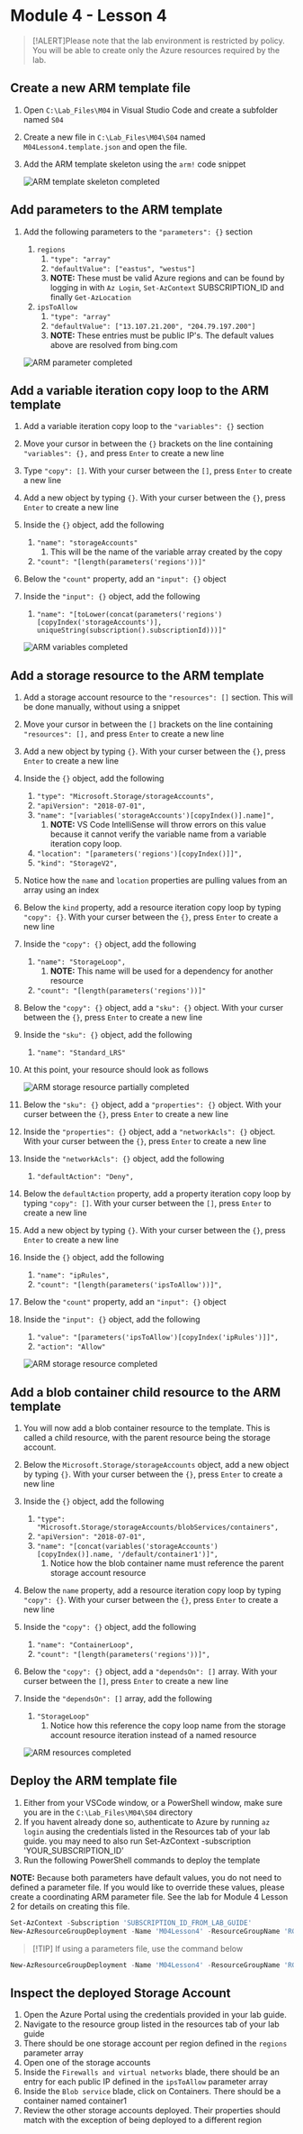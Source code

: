 # Module 4 - Lesson 4
>[!ALERT]Please note that the lab environment is restricted by policy. You will be able to create only the Azure resources required by the lab.

## Create a new ARM template file
1. Open `C:\Lab_Files\M04` in Visual Studio Code and create a subfolder named `S04`
1. Create a new file in `C:\Lab_Files\M04\S04` named `M04Lesson4.template.json` and open the file.
1. Add the ARM template skeleton using the `arm!` code snippet
   
   ![ARM template skeleton completed](media/ARMTemplate.SkeletonCompleted.png)

## Add parameters to the ARM template
1. Add the following parameters to the `"parameters": {}` section
   1. `regions`
      1. `"type": "array"`
      1. `"defaultValue": ["eastus", "westus"]`
      1. **NOTE:** These must be valid Azure regions and can be found by logging in with `Az Login`, `Set-AzContext` SUBSCRIPTION_ID and finally `Get-AzLocation`
   1. `ipsToAllow`
      1. `"type": "array"`
      1. `"defaultValue": ["13.107.21.200", "204.79.197.200"]`
      1. **NOTE:** These entries must be public IP's. The default values above are resolved from bing.com
   
   ![ARM parameter completed](media/ARMTemplate.ParameterCompleted.png)

## Add a variable iteration copy loop to the ARM template
1. Add a variable iteration copy loop to the `"variables": {}` section
1. Move your cursor in between the `{}` brackets on the line containing `"variables": {},` and press `Enter` to create a new line
1. Type `"copy": []`. With your curser between the `[]`, press `Enter` to create a new line
1. Add a new object by typing `{}`. With your curser between the `{}`, press `Enter` to create a new line
1. Inside the `{}` object, add the following
   1. `"name": "storageAccounts"`
      1. This will be the name of the variable array created by the copy
   1. `"count": "[length(parameters('regions'))]"`
1. Below the `"count"` property, add an `"input": {}` object
1. Inside the `"input": {}` object, add the following
   1. `"name": "[toLower(concat(parameters('regions')[copyIndex('storageAccounts')], uniqueString(subscription().subscriptionId)))]"`
   
   ![ARM variables completed](media/ARMTemplate.VariablesCompleted.png)

## Add a storage resource to the ARM template
1. Add a storage account resource to the `"resources": []` section. This will be done manually, without using a snippet
1. Move your cursor in between the `[]` brackets on the line containing `"resources": [],` and press `Enter` to create a new line
1. Add a new object by typing `{}`. With your curser between the `{}`, press `Enter` to create a new line
1. Inside the `{}` object, add the following
   1. `"type": "Microsoft.Storage/storageAccounts",`
   1. `"apiVersion": "2018-07-01",`
   1. `"name": "[variables('storageAccounts')[copyIndex()].name]",`
      1. **NOTE:** VS Code IntelliSense will throw errors on this value because it cannot verify the variable name from a variable iteration copy loop.
   1. `"location": "[parameters('regions')[copyIndex()]]",`
   1. `"kind": "StorageV2",`
1. Notice how the `name` and `location` properties are pulling values from an array using an index
1. Below the `kind` property, add a resource iteration copy loop by typing `"copy": {}`. With your curser between the `{}`, press `Enter` to create a new line
1. Inside the `"copy": {}` object, add the following
   1. `"name": "StorageLoop",`
      1. **NOTE:** This name will be used for a dependency for another resource
   1. `"count": "[length(parameters('regions'))]"`
1. Below the `"copy": {}` object, add a `"sku": {}` object. With your curser between the `{}`, press `Enter` to create a new line
1. Inside the `"sku": {}` object, add the following
   1. `"name": "Standard_LRS"`
1. At this point, your resource should look as follows

    ![ARM storage resource partially completed](media/ARMTemplate.StorageResourcePartial.png)

1. Below the `"sku": {}` object, add a `"properties": {}` object. With your curser between the `{}`, press `Enter` to create a new line
1. Inside the `"properties": {}` object, add a `"networkAcls": {}` object. With your curser between the `{}`, press `Enter` to create a new line
1. Inside the `"networkAcls": {}` object, add the following
   1. `"defaultAction": "Deny",`
1. Below the `defaultAction` property, add a property iteration copy loop by typing `"copy": []`. With your curser between the `[]`, press `Enter` to create a new line
1. Add a new object by typing `{}`. With your curser between the `{}`, press `Enter` to create a new line
1. Inside the `{}` object, add the following
   1. `"name": "ipRules",`
   1. `"count": "[length(parameters('ipsToAllow'))]",`
1. Below the `"count"` property, add an `"input": {}` object
1. Inside the `"input": {}` object, add the following
   1. `"value": "[parameters('ipsToAllow')[copyIndex('ipRules')]]",`
   1. `"action": "Allow"`

    ![ARM storage resource completed](media/ARMTemplate.StorageResourceComplete.png)

## Add a blob container child resource to the ARM template
1. You will now add a blob container resource to the template. This is called a child resource, with the parent resource being the storage account.
1. Below the `Microsoft.Storage/storageAccounts` object, add a new object by typing `{}`. With your curser between the `{}`, press `Enter` to create a new line
1. Inside the `{}` object, add the following
   1. `"type": "Microsoft.Storage/storageAccounts/blobServices/containers",`
   1. `"apiVersion": "2018-07-01",`
   1. `"name": "[concat(variables('storageAccounts')[copyIndex()].name, '/default/container1')]",`
      1. Notice how the blob container name must reference the parent storage account resource
1. Below the `name` property, add a resource iteration copy loop by typing `"copy": {}`. With your curser between the `{}`, press `Enter` to create a new line
1. Inside the `"copy": {}` object, add the following
   1. `"name": "ContainerLoop",`
   1. `"count": "[length(parameters('regions'))]",`
1. Below the `"copy": {}` object, add a `"dependsOn": []` array. With your curser between the `[]`, press `Enter` to create a new line
1. Inside the `"dependsOn": []` array, add the following
   1. `"StorageLoop"`
      1. Notice how this reference the copy loop name from the storage account resource iteration instead of a named resource

    ![ARM resources completed](media/ARMTemplate.ResourcesCompleted.png)

## Deploy the ARM template file
1. Either from your VSCode window, or a PowerShell window, make sure you are in the `C:\Lab_Files\M04\S04` directory
1. If you havent already done so, authenticate to Azure by running `az login` ausing the credentials listed in the Resources tab of your lab guide. you may need to also run Set-AzContext -subscription 'YOUR_SUBSCRIPTION_ID'
1. Run the following PowerShell commands to deploy the template

  **NOTE:** Because both parameters have default values, you do not need to defined a parameter file. If you would like to override these values, please create a coordinating ARM parameter file. See the lab for Module 4 Lesson 2 for details on creating this file.

  ```PowerShell
  Set-AzContext -Subscription 'SUBSCRIPTION_ID_FROM_LAB_GUIDE'
  New-AzResourceGroupDeployment -Name 'M04Lesson4' -ResourceGroupName 'RG_NAME_LISTED_IN_RESOURCES' -TemplateFile '.\M04Lesson4.template.json' -Mode Incremental
  ```

>[!TIP] If using a parameters file, use the command below

```PowerShell
New-AzResourceGroupDeployment -Name 'M04Lesson4' -ResourceGroupName 'RG_NAME_LISTED_IN_RESOURCES' -TemplateFile '.\M04Lesson4.template.json' -TemplateParameterFile '.\M04Lesson4.parameters.json' -Mode Incremental
```

## Inspect the deployed Storage Account
1. Open the Azure Portal using the credentials provided in your lab guide.
1. Navigate to the resource group listed in the resources tab of your lab guide
1. There should be one storage account per region defined in the `regions` parameter array
1. Open one of the storage accounts
1. Inside the `Firewalls and virtual networks` blade, there should be an entry for each public IP defined in the `ipsToAllow` parameter array
1. Inside the `Blob service` blade, click on Containers. There should be a container named container1
1. Review the other storage accounts deployed. Their properties should match with the exception of being deployed to a different region
